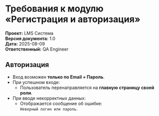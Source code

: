 # Требования к модулю «Регистрация и авторизация»

**Проект:** LMS Система  
**Версия документа:** 1.0  
**Дата:** 2025-08-09  
**Ответственный:** QA Engineer  

## Авторизация

- Вход возможен **только по Email + Пароль**.
- При успешном входе:
  - Пользователь перенаправляется на **главную страницу своей роли**.
- При вводе некорректных данных:
  - Отображается сообщение об ошибке:  
    `Неверный логин или пароль`.
